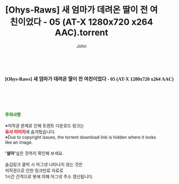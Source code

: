 ﻿---
layout: post
title:  "[Ohys-Raws] 새 엄마가 데려온 딸이 전 여친이었다 - 05 (AT-X 1280x720 x264 AAC).torrent"
author: John
categories: [ 애니메이션 ]
tags: [  ]
image:  
description: "[Ohys-Raws] 새 엄마가 데려온 딸이 전 여친이었다 - 05 (AT-X 1280x720 x264 AAC) torrent 정보 공유"
toc: true
toc_sticky: true
---

<br>
<div class="view-img">
<a class="view_image" href="https://torrentmobile60.com/bbs/view_image.php?fn=%2Fdata%2Ffile%2Fani%2F3735182707_XnAf0RJY_eda167b6920d572405d5f1d51c665a38c0a1d2a2.jpg" target="_blank"><img alt="" class="img-tag" content="https://torrentmobile60.com/data/file/ani/3735182707_XnAf0RJY_eda167b6920d572405d5f1d51c665a38c0a1d2a2.jpg" itemprop="image" src="https://torrentmobile60.com/data/file/ani/3735182707_XnAf0RJY_eda167b6920d572405d5f1d51c665a38c0a1d2a2.jpg"/></a></div><div class="view-content" itemprop="description">
<p><span style="font-family:nanumsquareround;font-size:16px;font-weight:700;white-space:nowrap;background-color:rgb(255,255,255);">[Ohys-Raws] 새 엄마가 데려온 딸이 전 여친이었다 - 05 (AT-X 1280x720 x264 AAC) </span> </p> </div>
    
<br><br><br>
<p data-ke-size="size16"><b><span style="color: green;">주의사항</span></b><br /><br />※저작권 문제로 인해 토렌트 다운로드 링크는<br /><b><span style="color: red;">유사 이미지</span></b>에 숨겨뒀습니다.<br />※Due to copyright issues, the torrent download link is hidden where it looks like an image.<br /><br /><b>'설마'</b>싶은 것까지 확인해 보세요.<br /><br />숨김링크 클릭 시 마그넷 나타나지 않는 것은<br />저작권으로 인한 링크만료 자료로<br />1시간 간격으로 봇에 의해 마그넷 주소 갱신됩니다.</p>
